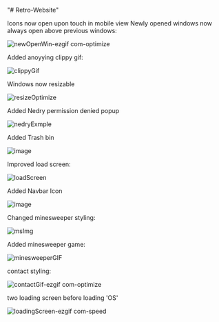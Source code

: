 "# Retro-Website"

Icons now open upon touch in mobile view
Newly opened windows now always open above previous windows:

![newOpenWin-ezgif com-optimize](https://github.com/user-attachments/assets/65c0612f-2b61-4dfd-91f5-fdaf8150ea03)

Added anoyying clippy gif:

![clippyGif](https://github.com/user-attachments/assets/7b778e8c-e38b-4d28-9256-caef1a1ecca4)

Windows now resizable

![resizeOptimize](https://github.com/user-attachments/assets/98f47c17-f208-4573-9ff7-e535988caa8a)

Added Nedry permission denied popup

![nedryExmple](https://github.com/user-attachments/assets/e6d59c31-27f0-4e1a-86e9-6578534e4b1c)

Added Trash bin

![image](https://github.com/user-attachments/assets/244fb7bf-20ec-470a-a0f7-cf2fd6eba3a0)

Improved load screen:

![loadScreen](https://github.com/user-attachments/assets/b095f49e-1ad0-49f0-99b3-9aab07600011)

Added Navbar Icon

![image](https://github.com/user-attachments/assets/34400ee1-4494-481f-a8d1-61f35b15980a)

Changed minesweeper styling:

![msImg](https://github.com/user-attachments/assets/532fbb34-b0ea-474f-b9ef-749f92cf1216)

Added minesweeper game:

![minesweeperGIF](https://github.com/user-attachments/assets/aa7ba41e-ebec-4077-a316-43cfcd7d1bf2)

contact styling:

![contactGif-ezgif com-optimize](https://github.com/user-attachments/assets/f6d02911-1cd1-4515-ab5e-1f35b4fbc6d4)

two loading screen before loading 'OS'

![loadingScreen-ezgif com-speed](https://github.com/user-attachments/assets/1971950d-f8c4-4da6-b97b-8145be987353)

